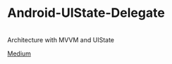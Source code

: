 # Android-UIState-Delegate
<br>
Architecture with MVVM and UIState<br>

[Medium](https://medium.com/@MrAndroid/android-architecture-with-mvvm-and-uistate-f29aa5494465)
